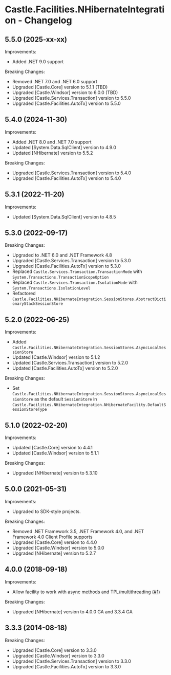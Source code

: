 # Castle.Facilities.NHibernateIntegration - Changelog

## 5.5.0 (2025-xx-xx)

Improvements:
- Added .NET 9.0 support

Breaking Changes:
- Removed .NET 7.0 and .NET 6.0 support
- Upgraded [Castle.Core] version to 5.1.1 (TBD)
- Upgraded [Castle.Windsor] version to 6.0.0 (TBD)
- Upgraded [Castle.Services.Transaction] version to 5.5.0
- Upgraded [Castle.Facilities.AutoTx] version to 5.5.0


## 5.4.0 (2024-11-30)

Improvements:
- Added .NET 8.0 and .NET 7.0 support
- Updated [System.Data.SqlClient] version to 4.9.0
- Updated [NHibernate] version to 5.5.2

Breaking Changes:
- Upgraded [Castle.Services.Transaction] version to 5.4.0
- Upgraded [Castle.Facilities.AutoTx] version to 5.4.0


## 5.3.1 (2022-11-20)

Improvements:
- Updated [System.Data.SqlClient] version to 4.8.5


## 5.3.0 (2022-09-17)

Breaking Changes:
- Upgraded to .NET 6.0 and .NET Framework 4.8
- Upgraded [Castle.Services.Transaction] version to 5.3.0
- Upgraded [Castle.Facilities.AutoTx] version to 5.3.0
- Replaced ```Castle.Services.Transaction.TransactionMode``` with ```System.Transactions.TransactionScopeOption```
- Replaced ```Castle.Services.Transaction.IsolationMode``` with ```System.Transactions.IsolationLevel```
- Refactored ```Castle.Facilities.NHibernateIntegration.SessionStores.AbstractDictionaryStackSessionStore```


## 5.2.0 (2022-06-25)

Improvements:
- Added ```Castle.Facilities.NHibernateIntegration.SessionStores.AsyncLocalSessionStore```
- Updated [Castle.Windsor] version to 5.1.2
- Updated [Castle.Services.Transaction] version to 5.2.0
- Updated [Castle.Facilities.AutoTx] version to 5.2.0

Breaking Changes:
- Set ```Castle.Facilities.NHibernateIntegration.SessionStores.AsyncLocalSessionStore``` as the default ```SessionStore``` in ```Castle.Facilities.NHibernateIntegration.NHibernateFacility.DefaultSessionStoreType```


## 5.1.0 (2022-02-20)

Improvements:
- Updated [Castle.Core] version to 4.4.1
- Updated [Castle.Windsor] version to 5.1.1

Breaking Changes:
- Upgraded [NHibernate] version to 5.3.10


## 5.0.0 (2021-05-31)

Improvements:
- Upgraded to SDK-style projects.

Breaking Changes:
- Removed .NET Framework 3.5, .NET Framework 4.0, and .NET Framework 4.0 Client Profile supports
- Upgraded [Castle.Core] version to 4.4.0
- Upgraded [Castle.Windsor] version to 5.0.0
- Upgraded [NHibernate] version to 5.2.7


## 4.0.0 (2018-09-18)

Improvements:
- Allow facility to work with async methods and TPL/multithreading ([#1](https://github.com/mahara/Castle.Facilities.NHibernateIntegration/issues/1))

Breaking Changes:
- Upgraded [NHibernate] version to 4.0.0 GA and 3.3.4 GA


## 3.3.3 (2014-08-18)

Breaking Changes:
- Upgraded [Castle.Core] version to 3.3.0
- Upgraded [Castle.Windsor] version to 3.3.0
- Upgraded [Castle.Services.Transaction] version to 3.3.0
- Upgraded [Castle.Facilities.AutoTx] version to 3.3.0

